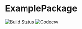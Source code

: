 # ExamplePackage

[![Build Status](https://travis-ci.com/ScPo-CompEcon/ExamplePackage.jl.svg?branch=master)](https://travis-ci.com/ScPo-CompEcon/ExamplePackage.jl)
[![Codecov](https://codecov.io/gh/ScPo-CompEcon/ExamplePackage.jl/branch/master/graph/badge.svg)](https://codecov.io/gh/ScPo-CompEcon/ExamplePackage.jl)
